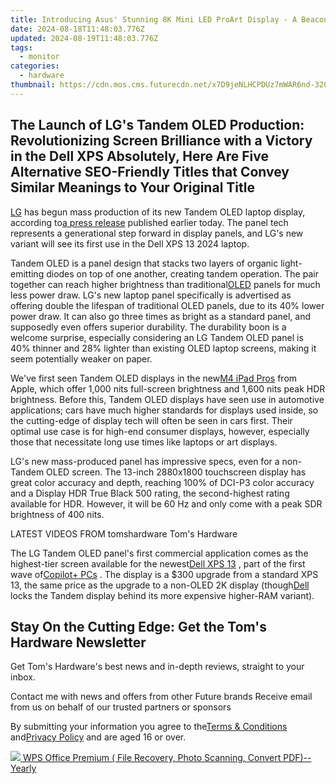 ```yaml
---
title: Introducing Asus' Stunning 8K Mini LED ProArt Display - A Beacon of Visual Excellence in the World of High-End Professional Monitors, Boasting Exceptional Luminance and Precise Control Over Illumination Zones.
date: 2024-08-18T11:48:03.776Z
updated: 2024-08-19T11:48:03.776Z
tags:
  - monitor
categories:
  - hardware
thumbnail: https://cdn.mos.cms.futurecdn.net/x7D9jeNLHCPDUz7mWAR6nd-320-80.jpg
---
```


## The Launch of LG's Tandem OLED Production: Revolutionizing Screen Brilliance with a Victory in the Dell XPS Absolutely, Here Are Five Alternative SEO-Friendly Titles that Convey Similar Meanings to Your Original Title

[LG](https://tools.techidaily.com) has begun mass production of its new Tandem OLED laptop display, according to[a press release](https://www.lgdisplay.com/eng/company/media-center/latest-news?contentId=5326) published earlier today. The panel tech represents a generational step forward in display panels, and LG's new variant will see its first use in the Dell XPS 13 2024 laptop.

 Tandem OLED is a panel design that stacks two layers of organic light-emitting diodes on top of one another, creating tandem operation. The pair together can reach higher brightness than traditional[OLED](https://tools.techidaily.com) panels for much less power draw. LG's new laptop panel specifically is advertised as offering double the lifespan of traditional OLED panels, due to its 40% lower power draw. It can also go three times as bright as a standard panel, and supposedly even offers superior durability. The durability boon is a welcome surprise, especially considering an LG Tandem OLED panel is 40% thinner and 28% lighter than existing OLED laptop screens, making it seem potentially weaker on paper.

 We've first seen Tandem OLED displays in the new[M4 iPad Pros](https://tools.techidaily.com) from Apple, which offer 1,000 nits full-screen brightness and 1,600 nits peak HDR brightness. Before this, Tandem OLED displays have seen use in automotive applications; cars have much higher standards for displays used inside, so the cutting-edge of display tech will often be seen in cars first. Their optimal use case is for high-end consumer displays, however, especially those that necessitate long use times like laptops or art displays.

 LG's new mass-produced panel has impressive specs, even for a non-Tandem OLED screen. The 13-inch 2880x1800 touchscreen display has great color accuracy and depth, reaching 100% of DCI-P3 color accuracy and a Display HDR True Black 500 rating, the second-highest rating available for HDR. However, it will be 60 Hz and only come with a peak SDR brightness of 400 nits.

 LATEST VIDEOS FROM tomshardware Tom's Hardware

 The LG Tandem OLED panel's first commercial application comes as the highest-tier screen available for the newest[Dell XPS 13](https://tools.techidaily.com) , part of the first wave of[Copilot+ PCs](https://tools.techidaily.com) . The display is a $300 upgrade from a standard XPS 13, the same price as the upgrade to a non-OLED 2K display (though[Dell](https://tools.techidaily.com) locks the Tandem display behind its more expensive higher-RAM variant).

## Stay On the Cutting Edge: Get the Tom's Hardware Newsletter

 Get Tom's Hardware's best news and in-depth reviews, straight to your inbox.

 Contact me with news and offers from other Future brands  Receive email from us on behalf of our trusted partners or sponsors

 By submitting your information you agree to the[Terms & Conditions](https://futureplc.com/terms-conditions/) and[Privacy Policy](https://futureplc.com/privacy-policy/) and are aged 16 or over.

<ins class="adsbygoogle"
     style="display:block"
     data-ad-format="autorelaxed"
     data-ad-client="ca-pub-7571918770474297"
     data-ad-slot="1223367746"></ins>



<ins class="adsbygoogle"
     style="display:block"
     data-ad-client="ca-pub-7571918770474297"
     data-ad-slot="8358498916"
     data-ad-format="auto"
     data-full-width-responsive="true"></ins>



<!-- affiliate ads begin -->
<a href="https://secure.2checkout.com/order/checkout.php?PRODS=38729081&QTY=1&AFFILIATE=108875&CART=1"><img src="https://website-prod.cache.wpscdn.com/img/wps-spreadsheet-free-excel-editor-online-offline-1x.93e269d.png" border="0">
WPS Office Premium ( File Recovery, Photo Scanning, Convert PDF)--Yearly</a>
<!-- affiliate ads end -->